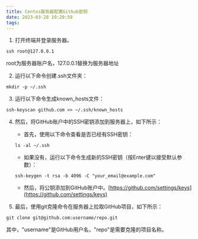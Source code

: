 ```yaml
---
title: Centos服务器配置Github密钥
date: 2023-03-28 19:29:59
tags:
---
```


1. 打开终端并登录服务器。
  ```
  ssh root@127.0.0.1
  ```
  root为服务器账户名，127.0.0.1替换为服务器地址


2. 运行以下命令创建.ssh文件夹：
  ```
  mkdir -p ~/.ssh
  ```

3. 运行以下命令生成known_hosts文件：
  ```
  ssh-keyscan github.com >> ~/.ssh/known_hosts
  ```

4. 然后，将GitHub账户中的SSH密钥添加到服务器上，如下所示：
    - 首先，使用以下命令查看是否已经有SSH密钥：
    ```
    ls -al ~/.ssh
    ```
    - 如果没有，运行以下命令生成新的SSH密钥（按Enter键以接受默认参数）：
    ```
    ssh-keygen -t rsa -b 4096 -C "your_email@example.com"
    ```
    - 然后，将公钥添加到GitHub账户中。[https://github.com/settings/keys](https://github.com/settings/keys)

5. 最后，使用git克隆命令在服务器上拉取GitHub项目，如下所示：
  ```
  git clone git@github.com:username/repo.git
  ```
  其中，"username"是GitHub用户名，"repo"是需要克隆的项目名称。